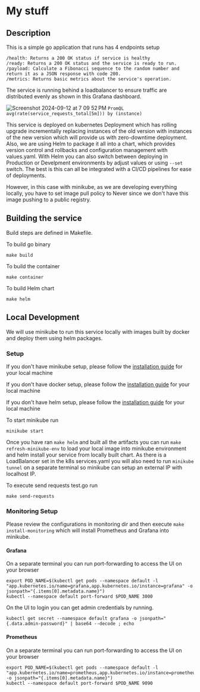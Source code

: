 # My stuff 

## Description
This is a simple go application that runs has 4 endpoints setup
```
/health: Returns a 200 OK status if service is healthy
/ready: Returns a 200 OK status and the service is ready to run.
/payload: Calculate a Fibonacci sequence to the random number and
return it as a JSON response with code 200.
/metrics: Returns basic metrics about the service's operation.
```
The service is running behind a loadbalancer to ensure traffic are distributed evenly as shown in this Grafana dashboard.

![Screenshot 2024-09-12 at 7 09 52 PM](https://github.com/user-attachments/assets/8942320c-8a2a-4a76-b76e-7c952c7581ca)
```PromQL avg(rate(service_requests_total[5m])) by (instance) ```

This service is deployed on kubernetes Deployment which has rolling upgrade incrementally replacing instances of the old version with instances of the new version which will provide us with zero-downtime deployment.
Also, we are using Helm to package it all into a chart, which provides version control and rollbacks and configuration management with values.yaml. With Helm you can also switch between deploying in Production or Develpment environments by adjust values or using ```--set``` switch. The best is this can all be integrated with a CI/CD pipelines for ease of deployments.

However, in this case with minikube, as we are developing everything locally, you have to set image pull policy to Never since we don't have this image pushing to a public registry.

## Building the service
Build steps are defined in Makefile.

To build go binary
```
make build 
```
To build the container 
```
make container
```
To build Helm chart
```
make helm
```

## Local Development
We will use minikube to run this service locally with images built by docker and deploy them using helm packages.

### Setup
If you don't have minikube setup, please follow the [installation guide](https://minikube.sigs.k8s.io/docs/) for your local machine

If you don't have docker setup, please follow the [installation guide](https://docs.docker.com/engine/install/) for your local machine

If you don't have helm setup, please follow the [installation guide](https://helm.sh/docs/intro/install/) for your local machine

To start minikube run
```
minikube start
```
Once you have ran ```make helm``` and built all the artifacts you can run ```make refresh-minikube-env``` to load your local image into minikube environment and helm install your service from locally built chart.
As there is a LoadBalancer set in the k8s services.yaml you will also need to run ```minikube tunnel``` on a separate terminal so minikube can setup an external IP with localhost IP.

To execute send requests test.go run 
```
make send-requests
```

### Monitoring Setup
Please review the configurations in monitoring dir and then execute ```make install-monitoring``` which will install Prometheus and Grafana into minikube. 

#### Grafana
On a separate terminal you can run port-forwarding to access the UI on your browser
```
export POD_NAME=$(kubectl get pods --namespace default -l "app.kubernetes.io/name=grafana,app.kubernetes.io/instance=grafana" -o jsonpath="{.items[0].metadata.name}")
kubectl --namespace default port-forward $POD_NAME 3000
```
On the UI to login you can get admin credentials by running.
```
kubectl get secret --namespace default grafana -o jsonpath="{.data.admin-password}" | base64 --decode ; echo
```

#### Prometheus
On a separate terminal you can run port-forwarding to access the UI on your browser
```
export POD_NAME=$(kubectl get pods --namespace default -l "app.kubernetes.io/name=prometheus,app.kubernetes.io/instance=prometheus" -o jsonpath="{.items[0].metadata.name}")
kubectl --namespace default port-forward $POD_NAME 9090
```
